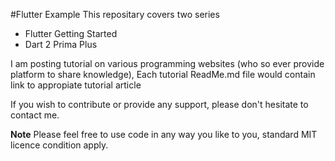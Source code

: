 #Flutter Example
This repositary covers two series 
* Flutter Getting Started
* Dart 2 Prima Plus

I am posting tutorial on various programming websites  (who so ever provide platform to share knowledge), Each tutorial ReadMe.md file would contain link to appropiate tutorial article

If you wish to contribute or provide any support, please don't hesitate to contact me. 

**Note**
Please feel free to use code in any way you like to you, standard MIT licence condition apply.
